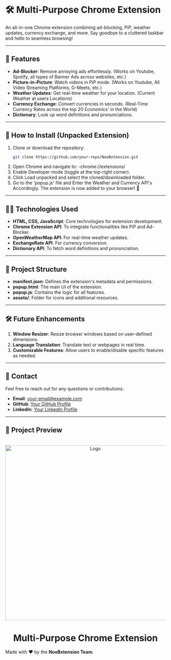 # 🛠️ **Multi-Purpose Chrome Extension**  

An all-in-one Chrome extension combining ad-blocking, PiP, weather updates, currency exchange, and more. Say goodbye to a cluttered taskbar and hello to seamless browsing!

---

## 🌟 **Features**
- **Ad-Blocker**: Remove annoying ads effortlessly. (Works on Youtube, Spotify, all types of Banner Ads across websites, etc.)
- **Picture-in-Picture**: Watch videos in PiP mode. (Works on Youtube, All Video Streaming Platforms, G-Meets, etc.)
- **Weather Updates**: Get real-time weather for your location. (Current Weather at users Locations)
- **Currency Exchange**: Convert currencies in seconds. (Real-Time Currency Rates across the top 20 Economics' in the World)
- **Dictionary**: Look up word definitions and pronunciations.

---

## 🚀 **How to Install (Unpacked Extension)**

1. Clone or download the repository:
   ```bash
   git clone https://github.com/your-repo/NooBxtension.git
2. Open Chrome and navigate to:
-chrome://extensions/
3. Enable Developer mode (toggle at the top-right corner).
4. Click Load unpacked and select the cloned/downloaded folder.
5. Go to the 'popup.js' file and Enter the Weather and Currency API's Accordingly.
The extension is now added to your browser! 🎉

---

## 🧑‍💻 **Technologies Used**
- **HTML, CSS, JavaScript**: Core technologies for extension development.
- **Chrome Extension API**: To integrate functionalities like PiP and Ad-Blocker.
- **OpenWeatherMap API**: For real-time weather updates.
- **ExchangeRate API**: For currency conversion.
- **Dictionary API**: To fetch word definitions and pronunciation.

---

## 📂 **Project Structure**
- **manifest.json**: Defines the extension's metadata and permissions.
- **popup.html**: The main UI of the extension.
- **popup.js**: Contains the logic for all features.
- **assets/**: Folder for icons and additional resources.

---

## 🛠️ **Future Enhancements**
1. **Window Resizer**: Resize browser windows based on user-defined dimensions.
2. **Language Translation**: Translate text or webpages in real time.
3. **Customizable Features**: Allow users to enable/disable specific features as needed.

---

## 💬 **Contact**
Feel free to reach out for any questions or contributions:
- **Email**: [your-email@example.com](mailto:workwithprathamesh18@gmail.com)
- **GitHub**: [Your GitHub Profile](https://github.com/navalepratham18)
- **LinkedIn**: [Your LinkedIn Profile](https://linkedin.com/in/prathameshnavale18)

---

## 👀 **Project Preview**

<br />
<div align="center">
    <img src="assets/Output.png" alt="Logo" height="550">
  <h1 align="center">Multi-Purpose Chrome Extension</h1>
</div>


Made with ❤️ by the **NooBxtension Team**.

 

 
